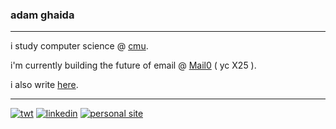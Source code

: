 
### adam ghaida
---

i study computer science @ [cmu](https://cs.cmu.edu).

i'm currently building the future of email @ [Mail0](https://0.email) ( yc X25 ).

i also write [here](tnf.adamghaida.com).

---
[![twt](https://img.shields.io/badge/twt-@adamghaida-0A66C2?style=flat&logo=x)](https://x.com/adamghaida) [![linkedin](https://img.shields.io/badge/LinkedIn-@adamghaida-0A66C2?style=flat&logo=linkedin)](https://linkedin.com/in/adamghaida) [![personal site](https://img.shields.io/badge/adamghaida-0A66C2?style=flat)](https://adamghaida.com)
